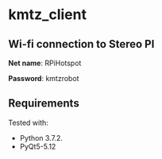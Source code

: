 # kmtz_client

## Wi-fi connection to Stereo PI

**Net name**: RPiHotspot

**Password**: kmtzrobot

## Requirements 

Tested with:

* Python 3.7.2.
* PyQt5-5.12
